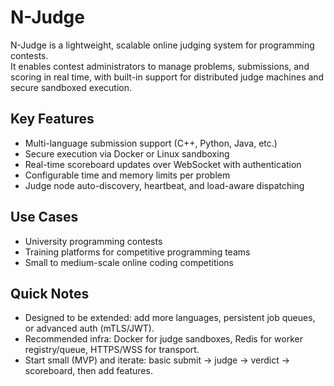 # N-Judge

N-Judge is a lightweight, scalable online judging system for programming contests.  
It enables contest administrators to manage problems, submissions, and scoring in real time, with built-in support for distributed judge machines and secure sandboxed execution.

## Key Features
- Multi-language submission support (C++, Python, Java, etc.)
- Secure execution via Docker or Linux sandboxing
- Real-time scoreboard updates over WebSocket with authentication
- Configurable time and memory limits per problem
- Judge node auto-discovery, heartbeat, and load-aware dispatching

## Use Cases
- University programming contests
- Training platforms for competitive programming teams
- Small to medium-scale online coding competitions

## Quick Notes
- Designed to be extended: add more languages, persistent job queues, or advanced auth (mTLS/JWT).
- Recommended infra: Docker for judge sandboxes, Redis for worker registry/queue, HTTPS/WSS for transport.
- Start small (MVP) and iterate: basic submit → judge → verdict → scoreboard, then add features.

